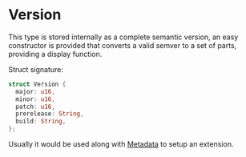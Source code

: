 # Version

This type is stored internally as a complete semantic version, an easy constructor is provided that converts a valid semver to a set of parts, providing a display function.

Struct signature:
```rust
struct Version {
  major: u16,
  minor: u16,
  patch: u16,
  prerelease: String,
  build: String,
};
```

Usually it would be used along with [Metadata](./Metadata.md) to setup an extension.
